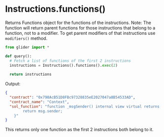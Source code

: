 # Instructions.functions()

Returns Functions object for the functions of the instructions. Note: The function will return parent functions for those instructions that belong to a function, not to a modifier. To get parent modifiers of that instructions use `modifiers()` method.

```python
from glider import *

def query():
  # Fetch a list of functions of the first 2 instructions
  instructions = Instructions().functions().exec(2)
  
  return instructions
```

Output:

```json
{
  "contract": "0x798AcB51D8FBc97328835eE2027047a8B54533AD",
  "contract_name": "Context",
  "sol_function": "function _msgSender() internal view virtual returns (address) {
        return msg.sender;
    }"
}
```

This returns only one function as the first 2 instructions both belong to it.
